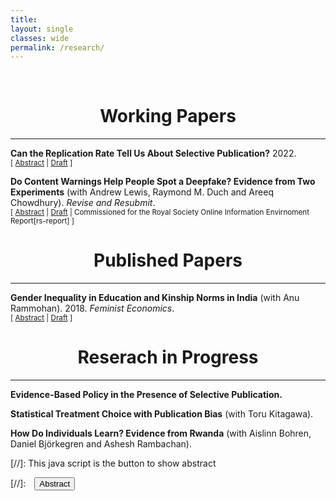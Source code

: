 ```yaml
---
title: 
layout: single
classes: wide
permalink: /research/
---
```

<br/> 

<!-- Google Tag Manager (noscript) -->
<noscript><iframe src="https://www.googletagmanager.com/ns.html?id=GTM-PNS829G"
height="0" width="0" style="display:none;visibility:hidden"></iframe></noscript>
<!-- End Google Tag Manager (noscript) -->

# <center> Working Papers </center>
- - -

**Can the Replication Rate Tell Us About Selective Publication?** 2022.<br/>
<small>[ <a href="#/" onclick="visib('replication-rate')">Abstract</a> | [Draft][replication-rate-dp] ] </small>

<div id="replication-rate" style="display: none; text-align: justify; line-height: 1.2" ><small>
Selective publication is among the most-cited reasons for widespread replication failures. I show in a simple model of the publication process that the replication rate is unresponsive to selective publication against statistically insignificant results. I then show that the expected replication rate falls below its intended target owing to low power in original studies and issues with common power calculations in replication studies. I estimate an empirical model and find that these issues alone can account fully for observed replication rates in experimental economics and social science, and two-thirds of the replication rate gap in psychology. I conclude by discussing more informative measures of selective publication.
</small><br><br/></div>

[replication-rate-dp]: https://www.econstor.eu/bitstream/10419/265309/1/I4R-DP003.pdf

**Do Content Warnings Help People Spot a Deepfake? Evidence from Two Experiments** (with Andrew Lewis, Raymond M. Duch and Areeq Chowdhury). *Revise and Resubmit*.<br/>
<small>[ <a href="#/" onclick="visib('deepfake')">Abstract</a> | [Draft][deepfake-draft] | Commissioned for the Royal Society Online Information Envirnoment Report[rs-report] ] </small>

<div id="deepfake" style="display: none; text-align: justify; line-height: 1.2" ><small>
The advent and rapid advancement of 'deepfake videos' — so named as they are fake videos made to look real with the use of deep learning artificial intelligence programs — pose serious challenges to our digital information environment. As the technology continues to improve and fake videos proliferate, there is uncertainty about how people will discern genuine from manipulated videos, and how this will affect trust in online content. This paper conducts a pair of experiments aimed at gauging the public's ability to detect deepfakes from ordinary videos, and the extent to which content warnings improve detection of inauthentic videos. In the first experiment, we consider capacity for detection in natural environments: that is, do people spot deepfakes when they encounter them without a content warning? In the second experiment, we present the first evaluation of how warning labels affect capacity for detection, by telling participants at least one of the videos they are to see is a deepfake and observing the proportion of respondents who correctly identify the altered content. Our results show that, without a warning, individuals are no more likely to notice anything out of the ordinary when exposed to a deepfake video of neutral content (32.9%), compared to a control group who view only authentic videos (34.1%). Second, warning labels improve capacity for detection from 10.7% to 21.6%; while this is a substantial increase, the overwhelming majority of respondents who receive the warning are still unable to tell a deepfake from an unaltered video. A likely implication of this is that individuals, lacking capacity to manually detect deepfakes, will need to rely on the policies set by governments and technology companies around content moderation.
</small><br><br/></div>

[deepfake-draft]: https://osf.io/v4bf6
[es-report]: https://royalsociety.org/-/media/policy/projects/online-information-environment/the-online-information-environment.pdf

# <center> Published Papers </center>
- - -
**Gender Inequality in Education and Kinship Norms in India** (with Anu Rammohan). 2018. *Feminist Economics*.<br/>
<small>[ <a href="#/" onclick="visib('education-kinship')">Abstract</a> | [Draft][education-kinship] ] </small>

<div id="education-kinship" style="display: none; text-align: justify; line-height: 1.2" ><small>
Women’s schooling attainment in India continues to lag considerably behind that of men. This paper uses nationally representative district-level data from the 2007–8 District Level Household and Facility Survey (DLHS-3), Indicus Analytics, and the 2011–12 Indian Human Development Survey-II (IHDS-II) to examine the role of socioeconomic and cultural factors in influencing gender differentials in schooling. The results provide quantitative evidence of the role of different economic and sociocultural factors on gender disparities in education. The empirical results show that economic development is an important factor in narrowing gender gaps in education, with wealthier districts more likely to educate girls than poorer districts. However, the norm of patrilocal exogamy, where wives migrate to co-reside with their husband’s kin, is associated with worse outcomes for women’s schooling relative to men’s schooling; and, in keeping with anthropological research, gender-differentiated inequities in education are more pronounced in Northern India.
</small><br><br/></div>

[education-kinship]: https://econpapers.repec.org/article/taffemeco/v_3a24_3ay_3a2018_3ai_3a1_3ap_3a142-167.htm


# <center> Reserach in Progress </center>
- - -

**Evidence-Based Policy in the Presence of Selective Publication.**


**Statistical Treatment Choice with Publication Bias** (with Toru Kitagawa).

**How Do Individuals Learn? Evidence from Rwanda** (with Aislinn Bohren, Daniel Björkegren and Ashesh Rambachan).



[//]: This java script is the button to show abstract
<script>
 function visib(id) {
  var x = document.getElementById(id);
  if (x.style.display === "block") {
    x.style.display = "none";
  } else {
    x.style.display = "block";
  }
}
</script>

[//]:&emsp;<button onclick="visib('polariz')" class="btn btn--inverse btn--small">Abstract</button>
